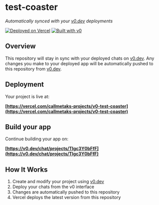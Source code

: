 # test-coaster

*Automatically synced with your [v0.dev](https://v0.dev) deployments*

[![Deployed on Vercel](https://img.shields.io/badge/Deployed%20on-Vercel-black?style=for-the-badge&logo=vercel)](https://vercel.com/callmetaks-projects/v0-test-coaster)
[![Built with v0](https://img.shields.io/badge/Built%20with-v0.dev-black?style=for-the-badge)](https://v0.dev/chat/projects/TIgc3Y0bFfF)

## Overview

This repository will stay in sync with your deployed chats on [v0.dev](https://v0.dev).
Any changes you make to your deployed app will be automatically pushed to this repository from [v0.dev](https://v0.dev).

## Deployment

Your project is live at:

**[https://vercel.com/callmetaks-projects/v0-test-coaster](https://vercel.com/callmetaks-projects/v0-test-coaster)**

## Build your app

Continue building your app on:

**[https://v0.dev/chat/projects/TIgc3Y0bFfF](https://v0.dev/chat/projects/TIgc3Y0bFfF)**

## How It Works

1. Create and modify your project using [v0.dev](https://v0.dev)
2. Deploy your chats from the v0 interface
3. Changes are automatically pushed to this repository
4. Vercel deploys the latest version from this repository